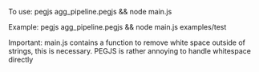 To use:
pegjs agg_pipeline.pegjs && node main.js <file to parse>

Example: 
pegjs agg_pipeline.pegjs && node main.js examples/test

Important:  main.js contains a function to remove white space outside of strings, this is necessary.  PEGJS is rather annoying to handle whitespace directly
